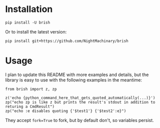 # Installation

`pip install -U brish`

Or to install the latest version:

`pip install git+https://github.com/NightMachinary/brish`


# Usage

I plan to update this README with more examples and details, but the library is easy to use with the following examples in the meantime:

```
from brish import z, zp

z('echo {python_command_here_that_gets_quoted_automatically(...)}')
zp("echo zp is like z but prints the result's stdout in addition to returing a CmdResult")
zp("echo :e disables quoting {'$test1'} {'$test2':e}")
```

They accept `fork=True` to fork, but by default don't, so variables persist.
